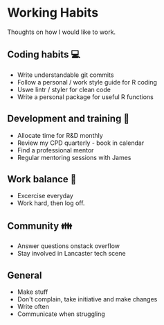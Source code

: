 # Working Habits

Thoughts on how I would like to work.

## Coding habits :computer:

* Write understandable git commits
* Follow a personal / work style guide for R coding
* Uswe lintr / styler for clean code
* Write a personal package for useful R functions

## Development and training :notebook:

* Allocate time for R&D monthly
* Review my CPD quarterly - book in calendar
* Find a professional mentor
* Regular mentoring sessions with James

## Work balance :runner:

* Excercise everyday
* Work hard, then log off.

## Community :family:

* Answer questions onstack overflow
* Stay involved in Lancaster tech scene

## General

* Make stuff
* Don't complain, take initiative and make changes
* Write often
* Communicate when struggling 


